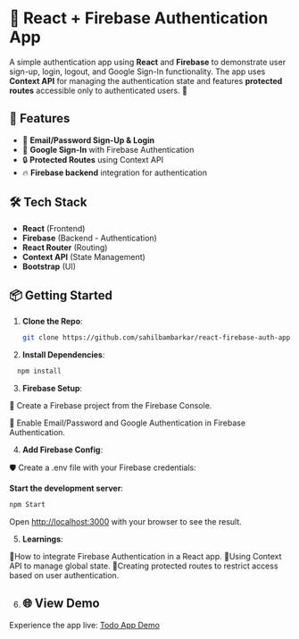 # 🔐 React + Firebase Authentication App

A simple authentication app using **React** and **Firebase** to demonstrate user sign-up, login, logout, and Google Sign-In functionality. The app uses **Context API** for managing the authentication state and features **protected routes** accessible only to authenticated users. 🚀

## 🎯 Features
- 📧 **Email/Password Sign-Up & Login**
- 🔑 **Google Sign-In** with Firebase Authentication
- 🔒 **Protected Routes** using Context API
- 🔥 **Firebase backend** integration for authentication

## 🛠️ Tech Stack
- **React** (Frontend)
- **Firebase** (Backend - Authentication)
- **React Router** (Routing)
- **Context API** (State Management)
- **Bootstrap** (UI)

## 📦 Getting Started

1. **Clone the Repo**:
   ```bash
   git clone https://github.com/sahilbambarkar/react-firebase-auth-app.git

2. **Install Dependencies**:
```bash
  npm install
```
3. **Firebase Setup**:

🔑 Create a Firebase project from the Firebase Console.

🔑 Enable Email/Password and Google Authentication in Firebase Authentication.

4. **Add Firebase Config**: 

🛡️ Create a .env file with your Firebase credentials:

**Start the development server**:
```bash
npm Start
```
Open [http://localhost:3000](http://localhost:3000) with your browser to see the result.

5. **Learnings**:

📖How to integrate Firebase Authentication in a React app.
📖Using Context API to manage global state.
📖Creating protected routes to restrict access based on user authentication.


6. ## 🌐 View Demo

Experience the app live: [Todo App Demo](https://secure-auth-one.vercel.app/)



